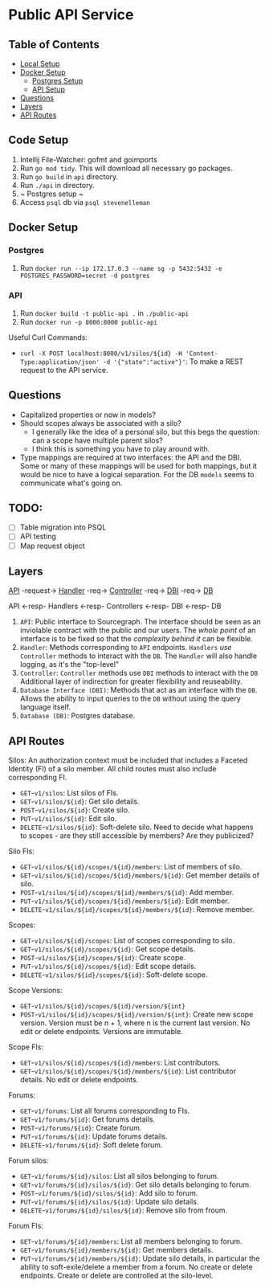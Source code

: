 # Public API Service 

## Table of Contents 
- [Local Setup](#code-setup)
- [Docker Setup](#docker-setup)
    - [Postgres Setup](#postgres)
    - [API Setup](#api)
- [Questions](#questions)
- [Layers](#layers)
- [API Routes](#api-routes)

## Code Setup
1. Intellij File-Watcher: gofmt and goimports
1. Run `go mod tidy`. This will download all necessary go packages. 
2. Run `go build` in `api` directory. 
3. Run `./api` in directory. 
4. ~ Postgres setup ~ 
5. Access `psql` db via `psql stevenelleman`

## Docker Setup

### Postgres 
1. Run `docker run --ip 172.17.0.3 --name sg -p 5432:5432 -e POSTGRES_PASSWORD=secret -d postgres` 

### API  
1. Run `docker build -t public-api .` in `./public-api` 
2. Run `docker run -p 8000:8000 public-api`

Useful Curl Commands:
- `curl -X POST localhost:8000/v1/silos/${id} -H 'Content-Type:application/json' -d '{"state":"active"}'`: To make a REST request to the API service.

## Questions
- Capitalized properties or now in models? 
- Should scopes always be associated with a silo?
    - I generally like the idea of a personal silo, but this begs the question: can a scope have multiple parent silos? 
    - I think this is something you have to play around with.
- Type mappings are required at two interfaces: the API and the DBI. Some or many of these mappings will be used for both mappings, but it would be nice to have a logical separation. For the DB `models` seems to communicate what's going on. 

## TODO: 
- [ ] Table migration into PSQL 
- [ ] API testing 
- [ ] Map request object

## Layers 

[API](./api) -request-> [Handler](./handlers) -req-> [Controller](./controller) -req-> [DBI](./dbi) -req-> [DB](./db) 

API <-resp- Handlers <-resp- Controllers <-resp- DBI <-resp- DB


1. `API`: Public interface to Sourcegraph. The interface should be seen as an inviolable contract with the public and our users. The _whole point_ of an interface is to be fixed so that the _complexity behind it_ can be flexible.  
2. `Handler`: Methods corresponding to `API` endpoints. `Handlers` _use_ `Controller` methods to interact with the `DB`. The `Handler` will also handle logging, as it's the "top-level" 
3. `Controller`: `Controller` methods use `DBI` methods to interact with the `DB` Additional layer of indirection for greater flexibility and reuseability. 
4. `Database Interface (DBI)`: Methods that act as an interface with the `DB`. Allows the ability to input queries to the `DB` without using the query language itself. 
5. `Database (DB)`: Postgres database. 

## API Routes 

Silos: An authorization context must be included that includes a Faceted Identity (FI) of a silo member. All child routes must also include corresponding FI. 
- `GET`-`v1/silos`: List silos of FIs.  
- `GET`-`v1/silos/${id}`: Get silo details.
- `POST`-`v1/silos/${id}`: Create silo.  
- `PUT`-`v1/silos/${id}`: Edit silo. 
- `DELETE`-`v1/silos/${id}`: Soft-delete silo. Need to decide what happens to scopes - are they still accessible by members? Are they publicized? 

Silo FIs: 
- `GET`-`v1/silos/${id}/scopes/${id}/members`: List of members of silo. 
- `GET`-`v1/silos/${id}/scopes/${id}/members/${id}`: Get member details of silo. 
- `POST`-`v1/silos/${id}/scopes/${id}/members/${id}`: Add member.
- `PUT`-`v1/silos/${id}/scopes/${id}/members/${id}`: Edit member.
- `DELETE`-`v1/silos/${id}/scopes/${id}/members/${id}`: Remove member.

Scopes: 
- `GET`-`v1/silos/${id}/scopes`: List of scopes corresponding to silo. 
- `GET`-`v1/silos/${id}/scopes/${id}`: Get scope details.
- `POST`-`v1/silos/${id}/scopes/${id}`: Create scope.
- `PUT`-`v1/silos/${id}/scopes/${id}`: Edit scope details.
- `DELETE`-`v1/silos/${id}/scopes/${id}`: Soft-delete scope.

Scope Versions: 
- `GET`-`v1/silos/${id}/scopes/${id}/version/${int}`
- `POST`-`v1/silos/${id}/scopes/${id}/version/${int}`: Create new scope version. Version must be n + 1, where n is the current last version. 
No edit or delete endpoints. Versions are immutable. 

Scope FIs: 
- `GET`-`v1/silos/${id}/scopes/${id}/members`: List contributors. 
- `GET`-`v1/silos/${id}/scopes/${id}/members/${id}`: List contributor details. 
No edit or delete endpoints.

Forums: 
- `GET`-`v1/forums`: List all forums corresponding to FIs.
- `GET`-`v1/forums/${id}`: Get forums details.
- `POST`-`v1/forums/${id}`: Create forum.
- `PUT`-`v1/forums/${id}`: Update forums details.
- `DELETE`-`v1/forums/${id}`: Soft delete forum.

Forum silos: 
- `GET`-`v1/forums/${id}/silos`: List all silos belonging to forum.
- `GET`-`v1/forums/${id}/silos/${id}`: Get silo details belonging to forum.
- `POST`-`v1/forums/${id}/silos/${id}`: Add silo to forum.
- `PUT`-`v1/forums/${id}/silos/${id}`: Update silo details.
- `DELETE`-`v1/forums/${id}/silos/${id}`: Remove silo from froum. 

Forum FIs: 
- `GET`-`v1/forums/${id}/members`: List all members belonging to forum.
- `GET`-`v1/forums/${id}/members/${id}`: Get members details.
- `PUT`-`v1/forums/${id}/members/${id}`: Update silo details, in particular the ability to soft-exile/delete a member from a forum. 
No create or delete endpoints. Create or delete are controlled at the silo-level.  